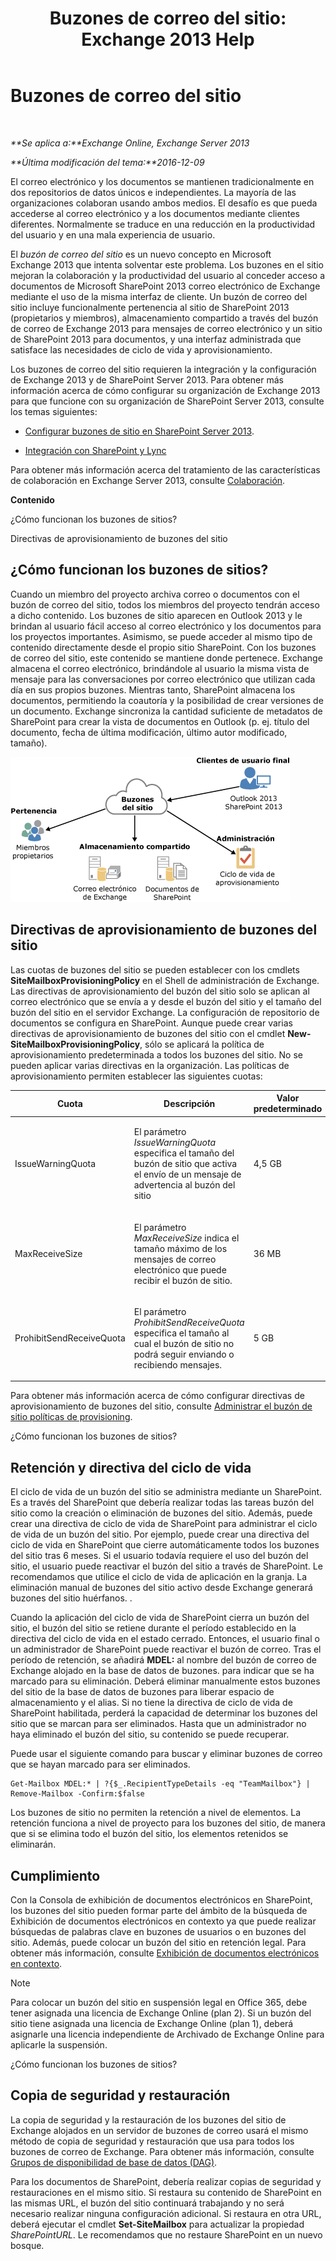 ﻿---
title: 'Buzones de correo del sitio: Exchange 2013 Help'
TOCTitle: Buzones de correo del sitio
ms:assetid: 2c4393f4-d274-4e6c-bd09-9577e68c5a33
ms:mtpsurl: https://technet.microsoft.com/es-es/library/JJ150499(v=EXCHG.150)
ms:contentKeyID: 48267933
ms.date: 04/23/2018
mtps_version: v=EXCHG.150
ms.translationtype: HT
---

# Buzones de correo del sitio

 

_**Se aplica a:**Exchange Online, Exchange Server 2013_

_**Última modificación del tema:**2016-12-09_

El correo electrónico y los documentos se mantienen tradicionalmente en dos repositorios de datos únicos e independientes. La mayoría de las organizaciones colaboran usando ambos medios. El desafío es que pueda accederse al correo electrónico y a los documentos mediante clientes diferentes. Normalmente se traduce en una reducción en la productividad del usuario y en una mala experiencia de usuario.

El *buzón de correo del sitio* es un nuevo concepto en Microsoft Exchange 2013 que intenta solventar este problema. Los buzones en el sitio mejoran la colaboración y la productividad del usuario al conceder acceso a documentos de Microsoft SharePoint 2013 correo electrónico de Exchange mediante el uso de la misma interfaz de cliente. Un buzón de correo del sitio incluye funcionalmente pertenencia al sitio de SharePoint 2013 (propietarios y miembros), almacenamiento compartido a través del buzón de correo de Exchange 2013 para mensajes de correo electrónico y un sitio de SharePoint 2013 para documentos, y una interfaz administrada que satisface las necesidades de ciclo de vida y aprovisionamiento.

Los buzones de correo del sitio requieren la integración y la configuración de Exchange 2013 y de SharePoint Server 2013. Para obtener más información acerca de cómo configurar su organización de Exchange 2013 para que funcione con su organización de SharePoint Server 2013, consulte los temas siguientes:

  - [Configurar buzones de sitio en SharePoint Server 2013](https://go.microsoft.com/fwlink/p/?linkid=258264).

  - [Integración con SharePoint y Lync](integration-with-sharepoint-and-lync-exchange-2013-help.md)

Para obtener más información acerca del tratamiento de las características de colaboración en Exchange Server 2013, consulte [Colaboración](collaboration-exchange-2013-help.md).

**Contenido**

¿Cómo funcionan los buzones de sitios?

Directivas de aprovisionamiento de buzones del sitio

## ¿Cómo funcionan los buzones de sitios?

Cuando un miembro del proyecto archiva correo o documentos con el buzón de correo del sitio, todos los miembros del proyecto tendrán acceso a dicho contenido. Los buzones de sitio aparecen en Outlook 2013 y le brindan al usuario fácil acceso al correo electrónico y los documentos para los proyectos importantes. Asimismo, se puede acceder al mismo tipo de contenido directamente desde el propio sitio SharePoint. Con los buzones de correo del sitio, este contenido se mantiene donde pertenece. Exchange almacena el correo electrónico, brindándole al usuario la misma vista de mensaje para las conversaciones por correo electrónico que utilizan cada día en sus propios buzones. Mientras tanto, SharePoint almacena los documentos, permitiendo la coautoría y la posibilidad de crear versiones de un documento. Exchange sincroniza la cantidad suficiente de metadatos de SharePoint para crear la vista de documentos en Outlook (p. ej. título del documento, fecha de última modificación, último autor modificado, tamaño).

![Diagrama de uso y almacenamiento de buzones de sitio](images/JJ150499.b98be571-d2e0-4ebd-9fe2-440a14e91e35(EXCHG.150).gif "Diagrama de uso y almacenamiento de buzones de sitio")

## Directivas de aprovisionamiento de buzones del sitio

Las cuotas de buzones del sitio se pueden establecer con los cmdlets **SiteMailboxProvisioningPolicy** en el Shell de administración de Exchange. Las directivas de aprovisionamiento del buzón del sitio solo se aplican al correo electrónico que se envía a y desde el buzón del sitio y el tamaño del buzón del sitio en el servidor Exchange. La configuración de repositorio de documentos se configura en SharePoint. Aunque puede crear varias directivas de aprovisionamiento de buzones del sitio con el cmdlet **New-SiteMailboxProvisioningPolicy**, sólo se aplicará la política de aprovisionamiento predeterminada a todos los buzones del sitio. No se pueden aplicar varias directivas en la organización. Las políticas de aprovisionamiento permiten establecer las siguientes cuotas:


<table>
<colgroup>
<col style="width: 33%" />
<col style="width: 33%" />
<col style="width: 33%" />
</colgroup>
<thead>
<tr class="header">
<th>Cuota</th>
<th>Descripción</th>
<th>Valor predeterminado</th>
</tr>
</thead>
<tbody>
<tr class="odd">
<td><p>IssueWarningQuota</p></td>
<td><p>El parámetro <em>IssueWarningQuota</em> especifica el tamaño del buzón de sitio que activa el envío de un mensaje de advertencia al buzón del sitio</p></td>
<td><p>4,5 GB</p></td>
</tr>
<tr class="even">
<td><p>MaxReceiveSize</p></td>
<td><p>El parámetro <em>MaxReceiveSize</em> indica el tamaño máximo de los mensajes de correo electrónico que puede recibir el buzón de sitio.</p></td>
<td><p>36 MB</p></td>
</tr>
<tr class="odd">
<td><p>ProhibitSendReceiveQuota</p></td>
<td><p>El parámetro <em>ProhibitSendReceiveQuota</em> especifica el tamaño al cual el buzón de sitio no podrá seguir enviando o recibiendo mensajes.</p></td>
<td><p>5 GB</p></td>
</tr>
</tbody>
</table>


Para obtener más información acerca de cómo configurar directivas de aprovisionamiento de buzones del sitio, consulte [Administrar el buzón de sitio políticas de provisioning](manage-site-mailbox-provisioning-policies-exchange-2013-help.md).

¿Cómo funcionan los buzones de sitios?

## Retención y directiva del ciclo de vida

El ciclo de vida de un buzón del sitio se administra mediante un SharePoint. Es a través del SharePoint que debería realizar todas las tareas buzón del sitio como la creación o eliminación de buzones del sitio. Además, puede crear una directiva de ciclo de vida de SharePoint para administrar el ciclo de vida de un buzón del sitio. Por ejemplo, puede crear una directiva del ciclo de vida en SharePoint que cierre automáticamente todos los buzones del sitio tras 6 meses. Si el usuario todavía requiere el uso del buzón del sitio, el usuario puede reactivar el buzón del sitio a través de SharePoint. Le recomendamos que utilice el ciclo de vida de aplicación en la granja. La eliminación manual de buzones del sitio activo desde Exchange generará buzones del sitio huérfanos. .

Cuando la aplicación del ciclo de vida de SharePoint cierra un buzón del sitio, el buzón del sitio se retiene durante el período establecido en la directiva del ciclo de vida en el estado cerrado. Entonces, el usuario final o un administrador de SharePoint puede reactivar el buzón de correo. Tras el período de retención, se añadirá **MDEL:** al nombre del buzón de correo de Exchange alojado en la base de datos de buzones. para indicar que se ha marcado para su eliminación. Deberá eliminar manualmente estos buzones del sitio de la base de datos de buzones para liberar espacio de almacenamiento y el alias. Si no tiene la directiva de ciclo de vida de SharePoint habilitada, perderá la capacidad de determinar los buzones del sitio que se marcan para ser eliminados. Hasta que un administrador no haya eliminado el buzón del sitio, su contenido se puede recuperar.

Puede usar el siguiente comando para buscar y eliminar buzones de correo que se hayan marcado para ser eliminados.

    Get-Mailbox MDEL:* | ?{$_.RecipientTypeDetails -eq "TeamMailbox"} | Remove-Mailbox -Confirm:$false

Los buzones de sitio no permiten la retención a nivel de elementos. La retención funciona a nivel de proyecto para los buzones del sitio, de manera que si se elimina todo el buzón del sitio, los elementos retenidos se eliminarán.

## Cumplimiento

Con la Consola de exhibición de documentos electrónicos en SharePoint, los buzones del sitio pueden formar parte del ámbito de la búsqueda de Exhibición de documentos electrónicos en contexto ya que puede realizar búsquedas de palabras clave en buzones de usuarios o en buzones del sitio. Además, puede colocar un buzón del sitio en retención legal. Para obtener más información, consulte [Exhibición de documentos electrónicos en contexto](in-place-ediscovery-exchange-2013-help.md).


> [!NOTE]
> Para colocar un buzón del sitio en suspensión legal en Office 365, debe tener asignada una licencia de Exchange Online (plan 2). Si un buzón del sitio tiene asignada una licencia de Exchange Online (plan 1), deberá asignarle una licencia independiente de Archivado de Exchange Online para aplicarle la suspensión.



¿Cómo funcionan los buzones de sitios?

## Copia de seguridad y restauración

La copia de seguridad y la restauración de los buzones del sitio de Exchange alojados en un servidor de buzones de correo usará el mismo método de copia de seguridad y restauración que usa para todos los buzones de correo de Exchange. Para obtener más información, consulte [Grupos de disponibilidad de base de datos (DAG)](database-availability-groups-dags-exchange-2013-help.md).

Para los documentos de SharePoint, debería realizar copias de seguridad y restauraciones en el mismo sitio. Si restaura su contenido de SharePoint en las mismas URL, el buzón del sitio continuará trabajando y no será necesario realizar ninguna configuración adicional. Si restaura en otra URL, deberá ejecutar el cmdlet **Set-SiteMailbox** para actualizar la propiedad *SharePointURL*. Le recomendamos que no restaure SharePoint en un nuevo bosque.

